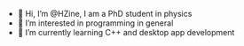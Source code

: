 - 👋 Hi, I’m @HZine, I am a PhD student in physics
- 👀 I’m interested in programming in general
- 🌱 I’m currently learning C++ and desktop app development


<!---
HZine/HZine is a ✨ special ✨ repository because its `README.md` (this file) appears on your GitHub profile.
You can click the Preview link to take a look at your changes.
--->
